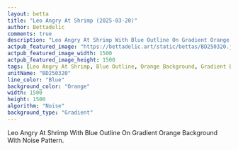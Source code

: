 ```yaml
---
layout: betta
title: "Leo Angry At Shrimp (2025-03-20)"
author: Bettadelic
comments: true
description: "Leo Angry At Shrimp With Blue Outline On Gradient Orange Background With Noise Pattern."
actpub_featured_image: "https://bettadelic.art/static/bettas/BD250320.jpg"
actpub_featured_image_width: 1500
actpub_featured_image_height: 1500
tags: [Leo Angry At Shrimp, Blue Outline, Orange Background, Gradient Background Pattern, Noise Pattern, March 2025]
unitName: "BD250320"
line_color: "Blue"
background_color: "Orange"
width: 1500
height: 1500
algorithm: "Noise"
background_type: "Gradient"
---
```


Leo Angry At Shrimp With Blue Outline On Gradient Orange Background With Noise Pattern.
